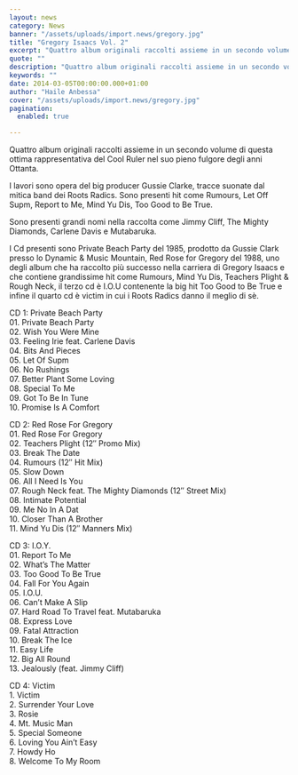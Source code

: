```yaml
---
layout: news
category: News
banner: "/assets/uploads/import.news/gregory.jpg"
title: "Gregory Isaacs Vol. 2"
excerpt: "Quattro album originali raccolti assieme in un secondo volume di questa ottima rappresentativa del Cool Ruler nel suo pieno fulgore degli anni Ottanta. I lavori sono opera del big producer Gussie Clarke, tracce suonate dal mitica band dei Roots Radics. Sono presenti hit come Rumours, Let Off Supm, Report to Me, Mind Yu Dis, Too [&hellip"
quote: ""
description: "Quattro album originali raccolti assieme in un secondo volume di questa ottima rappresentativa del Cool Ruler nel suo pieno fulgore degli anni Ottanta. I lavori sono opera del big producer Gussie Clarke, tracce suonate dal mitica band dei Roots Radics. Sono presenti hit come Rumours, Let Off Supm, Report to Me, Mind Yu Dis, Too [&hellip"
keywords: ""
date: 2014-03-05T00:00:00.000+01:00
author: "Haile Anbessa"
cover: "/assets/uploads/import.news/gregory.jpg"
pagination:
  enabled: true

---
```


[](https://hotmc.com/wp-content/uploads/2014/03/gregory.jpg)

Quattro album originali raccolti assieme in un secondo volume di questa ottima rappresentativa del Cool Ruler nel suo pieno fulgore degli anni Ottanta.

I lavori sono opera del big producer Gussie Clarke, tracce suonate dal mitica band dei Roots Radics. Sono presenti hit come Rumours, Let Off Supm, Report to Me, Mind Yu Dis, Too Good to Be True.

Sono presenti grandi nomi nella raccolta come Jimmy Cliff, The Mighty Diamonds, Carlene Davis e Mutabaruka.

I Cd presenti sono Private Beach Party del 1985, prodotto da Gussie Clark presso lo Dynamic & Music Mountain, Red Rose for Gregory del 1988, uno degli album che ha raccolto più successo nella carriera di Gregory Isaacs e che contiene grandissime hit come Rumours, Mind Yu Dis, Teachers Plight & Rough Neck, il terzo cd è I.O.U contenente la big hit Too Good to Be True e infine il quarto cd è victim in cui i Roots Radics danno il meglio di sè.

CD 1: Private Beach Party  
01\. Private Beach Party  
02\. Wish You Were Mine  
03\. Feeling Irie feat. Carlene Davis  
04\. Bits And Pieces  
05\. Let Of Supm  
06\. No Rushings  
07\. Better Plant Some Loving  
08\. Special To Me  
09\. Got To Be In Tune  
10\. Promise Is A Comfort

CD 2: Red Rose For Gregory  
01\. Red Rose For Gregory  
02\. Teachers Plight (12″ Promo Mix)  
03\. Break The Date  
04\. Rumours (12″ Hit Mix)  
05\. Slow Down  
06\. All I Need Is You  
07\. Rough Neck feat. The Mighty Diamonds (12″ Street Mix)  
08\. Intimate Potential  
09\. Me No In A Dat  
10\. Closer Than A Brother  
11\. Mind Yu Dis (12″ Manners Mix)

CD 3: I.O.Y.  
01\. Report To Me  
02\. What’s The Matter  
03\. Too Good To Be True  
04\. Fall For You Again  
05\. I.O.U.  
06\. Can’t Make A Slip  
07\. Hard Road To Travel feat. Mutabaruka  
08\. Express Love  
09\. Fatal Attraction  
10\. Break The Ice  
11\. Easy Life  
12\. Big All Round  
13\. Jealously (feat. Jimmy Cliff)

CD 4: Victim  
1\. Victim  
2\. Surrender Your Love  
3\. Rosie  
4\. Mt. Music Man  
5\. Special Someone  
6\. Loving You Ain’t Easy  
7\. Howdy Ho  
8\. Welcome To My Room